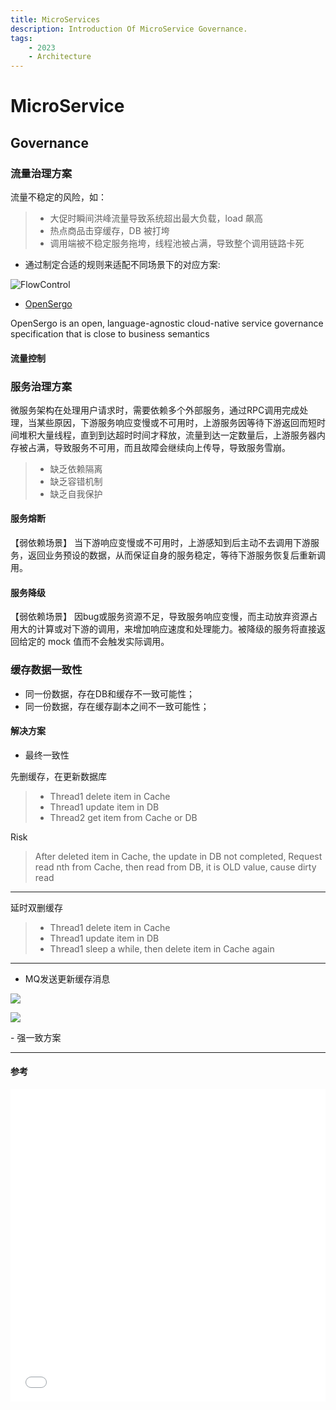 ```yaml
---
title: MicroServices
description: Introduction Of MicroService Governance.
tags:
    - 2023
    - Architecture
---
```


# MicroService

## Governance



### 流量治理方案

流量不稳定的风险，如：

> - 大促时瞬间洪峰流量导致系统超出最大负载，load 飙高
> - 热点商品击穿缓存，DB 被打垮
> - 调用端被不稳定服务拖垮，线程池被占满，导致整个调用链路卡死
  
- 通过制定合适的规则来适配不同场景下的对应方案:

![FlowControl](flowcontrol-rules.drawio)

- [OpenSergo](https://opensergo.io/)

OpenSergo is an open, language-agnostic cloud-native service governance specification that is close to business semantics

#### 流量控制

### 服务治理方案

微服务架构在处理用户请求时，需要依赖多个外部服务，通过RPC调用完成处理，当某些原因，下游服务响应变慢或不可用时，上游服务因等待下游返回而短时间堆积大量线程，直到到达超时时间才释放，流量到达一定数量后，上游服务器内存被占满，导致服务不可用，而且故障会继续向上传导，导致服务雪崩。

> - 缺乏依赖隔离
> - 缺乏容错机制
> - 缺乏自我保护

#### 服务熔断
【弱依赖场景】
当下游响应变慢或不可用时，上游感知到后主动不去调用下游服务，返回业务预设的数据，从而保证自身的服务稳定，等待下游服务恢复后重新调用。

#### 服务降级
【弱依赖场景】
因bug或服务资源不足，导致服务响应变慢，而主动放弃资源占用大的计算或对下游的调用，来增加响应速度和处理能力。被降级的服务将直接返回给定的 mock 值⽽不会触发实际调⽤。

### 缓存数据一致性

- 同一份数据，存在DB和缓存不一致可能性；
- 同一份数据，存在缓存副本之间不一致可能性；

#### 解决方案

- 最终一致性

<div class="row" markdown>
<div class="col" markdown>

先删缓存，在更新数据库

> - Thread1 delete item in Cache
> - Thread1 update item in DB
> - Thread2 get item from Cache or DB

</div>
<div class="col" markdown>

Risk
> After deleted item in Cache, the update in DB not completed, Request read nth from Cache, then read from DB, it is OLD value, cause dirty read

</div>
</div>

---
<div class="row" markdown>
<div class="col" markdown>

延时双删缓存

> - Thread1 delete item in Cache
> - Thread1 update item in DB
> - Thread1 sleep a while, then delete item in Cache again

</div>
</div>

---

<div class="row" markdown>
<div class="col" markdown>

- MQ发送更新缓存消息

![](https://static001.geekbang.org/infoq/20/2023723f8f214985eaea195aacfcb186.png)


![](https://static001.geekbang.org/infoq/f0/f0a1cb65833826b3dc8f7b1b1356b896.png)

</div>
</div>
- 强一致方案
  


---

#### 参考

<center><embed src="/docs/assets/pdf/微服务治理.pdf" type="application/pdf" width="100%" height="500"></center>